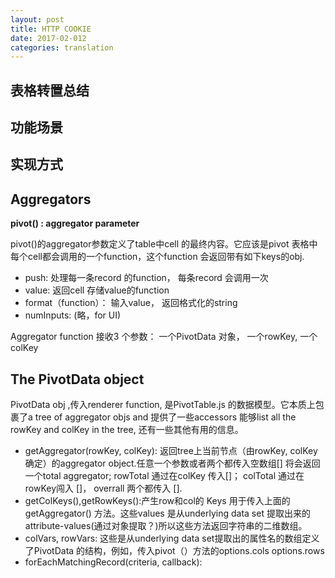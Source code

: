 ```yaml
---
layout: post
title: HTTP COOKIE 
date: 2017-02-012
categories: translation
---
```

## 表格转置总结

## 功能场景

## 实现方式

## Aggregators

**pivot() : aggregator parameter**

pivot()的aggregator参数定义了table中cell 的最终内容。它应该是pivot 表格中每个cell都会调用的一个function，这个function 会返回带有如下keys的obj.

* push: 处理每一条record 的function， 每条record 会调用一次
* value: 返回cell 存储value的function
* format（function）： 输入value， 返回格式化的string
* numInputs: (略，for UI)

Aggregator function 接收3 个参数： 一个PivotData 对象， 一个rowKey, 一个colKey


## The PivotData object

PivotData obj ,传入renderer function, 是PivotTable.js 的数据模型。它本质上包裹了a tree of aggregator objs and 提供了一些accessors 能够list all the rowKey and colKey in the tree, 还有一些其他有用的信息。

* getAggregator(rowKey, colKey): 返回tree上当前节点（由rowKey, colKey确定）的aggregator object.任意一个参数或者两个都传入空数组[] 将会返回一个total aggregator; rowTotal 通过在colKey 传入[]； colTotal 通过在rowKey闯入 []， overrall 两个都传入 [].
* getColKeys(),getRowKeys():产生row和col的 Keys 用于传入上面的getAggregator() 方法。这些values 是从underlying data set 提取出来的attribute-values(通过对象提取？)所以这些方法返回字符串的二维数组。
* colVars, rowVars: 这些是从underlying data set提取出的属性名的数组定义了PivotData 的结构，例如，传入pivot（）方法的options.cols options.rows
* forEachMatchingRecord(criteria, callback):







 
